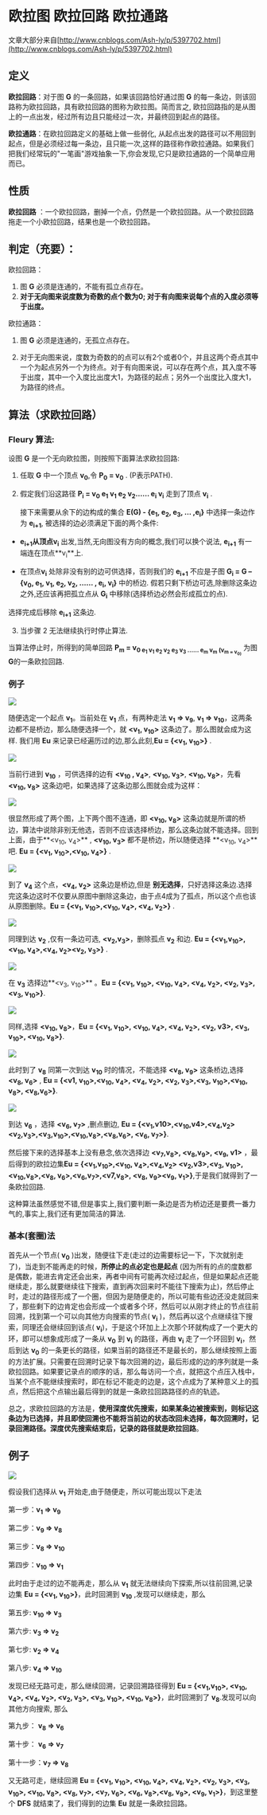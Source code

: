 # 欧拉图 欧拉回路 欧拉通路

文章大部分来自[http://www.cnblogs.com/Ash-ly/p/5397702.html](http://www.cnblogs.com/Ash-ly/p/5397702.html)


## 定义

**欧拉回路**：对于图 **G** 的一条回路，如果该回路恰好通过图 **G** 的每一条边，则该回路称为欧拉回路，具有欧拉回路的图称为欧拉图。简而言之, 欧拉回路指的是从图上的一点出发，经过所有边且只能经过一次，并最终回到起点的路径。

**欧拉通路**：在欧拉回路定义的基础上做一些弱化, 从起点出发的路径可以不用回到起点，但是必须经过每一条边，且只能一次,这样的路径称作欧拉通路。如果我们把我们经常玩的"一笔画"游戏抽象一下,你会发现,它只是欧拉通路的一个简单应用而已。

## 性质

**欧拉回路** ：一个欧拉回路，删掉一个点，仍然是一个欧拉回路。从一个欧拉回路拖走一个小欧拉回路，结果也是一个欧拉回路。

## 判定（充要）：

欧拉回路：
1. 图 **G** 必须是连通的，不能有孤立点存在。
2. **对于无向图来说度数为奇数的点个数为0; 对于有向图来说每个点的入度必须等于出度。**

欧拉通路：
1. 图 **G** 必须是连通的，无孤立点存在。

2. 对于无向图来说，度数为奇数的的点可以有2个或者0个，并且这两个奇点其中一个为起点另外一个为终点。对于有向图来说，可以存在两个点，其入度不等于出度，其中一个入度比出度大1，为路径的起点；另外一个出度比入度大1，为路径的终点。

## 算法（求欧拉回路）

### **Fleury** 算法:

设图 **G** 是一个无向欧拉图，则按照下面算法求欧拉回路:

1. 任取 **G** 中一个顶点 **v<sub>0</sub>**,令 **P<sub>0</sub> = v<sub>0</sub>** . (P表示PATH).

2. 假定我们沿这路径 **P<sub>i</sub> = v<sub>0</sub> e<sub>1</sub> v<sub>1</sub> e<sub>2</sub> v<sub>2</sub>…… e<sub>i</sub> v<sub>i</sub>** 走到了顶点 **v<sub>i</sub>** .

   接下来需要从余下的边构成的集合 **E(G) -  {e<sub>1</sub>, e<sub>2</sub>, e<sub>3</sub>, … ,e<sub>i</sub>}** 中选择一条边作为 **e<sub>i+1</sub>**, 被选择的边必须满足下面的两个条件:

+ **e<sub>i+1</sub>**从顶点**v<sub>i</sub>** 出发,当然,无向图没有方向的概念,我们可以换个说法, **e<sub>i+1</sub>** 有一端连在顶点**v<sub>i</sub>**上.

+ 在顶点**v<sub>i</sub>** 处除非没有别的边可供选择，否则我们的 **e<sub>i+1</sub>** 不应是子图 **G<sub>i</sub> = G – {v<sub>0</sub>, e<sub>1</sub>, v<sub>1</sub>, e<sub>2</sub>, v<sub>2</sub>, …… , e<sub>i</sub>, v<sub>i</sub>}** 中的桥边. 假若只剩下桥边可选,除删除这条边之外,还应该再把孤立点从 **G<sub>i</sub>** 中移除(选择桥边必然会形成孤立的点).

选择完成后移除 **e<sub>i+1</sub>** 这条边.

3. 当步骤 2 无法继续执行时停止算法.

当算法停止时，所得到的简单回路 **P<sub>m</sub> = v<sub>0 e<sub>1</sub> v<sub>1</sub> e<sub>2</sub> v<sub>2</sub> e<sub>3</sub> v<sub>3</sub> …… e<sub>m</sub> v<sub>m</sub>  (v<sub>m = v<sub>0)** 为图 **G**的一条欧拉回路.

### 例子

![](./pic/1.png)

随便选定一个起点 **v<sub>1</sub>**。当前处在 **v<sub>1</sub>** 点，有两种走法 **v<sub>1</sub> => v<sub>9</sub>**, **v<sub>1</sub> => v<sub>10</sub>**，这两条边都不是桥边，那么随便选择一个，就 **<v<sub>1</sub>, v<sub>10</sub>>** 这条边了。那么图就会成为这样. 我们用 **Eu** 来记录已经遍历过的边,那么此刻,**Eu = {<v<sub>1</sub>, v<sub>10</sub>>}** .

![](./pic/2.png)

当前行进到 **v<sub>10</sub>** ，可供选择的边有 **<v<sub>10</sub> , v<sub>4</sub>>**, **<v<sub>10</sub>, v<sub>3</sub>>**, **<v<sub>10</sub>, v<sub>8</sub>>**，先看 **<v<sub>10</sub>, v<sub>8</sub>>** 这条边吧，如果选择了这条边那么图就会成为这样：

![](./pic/3.png)

很显然形成了两个图，上下两个图不连通，即 **<v<sub>10</sub>,  v<sub>8</sub>>** 这条边就是所谓的桥边，算法中说除非别无他选，否则不应该选择桥边，那么这条边就不能选择。回到上面，由于**<v<sub>10</sub>, v<sub>4</sub>>** , **<v<sub>10</sub>, v<sub>3</sub>>** 都不是桥边，所以随便选择 **<v<sub>10</sub>, v<sub>4</sub>>**吧.  **Eu = {<v<sub>1</sub>, v<sub>10</sub>>,<v<sub>10</sub>, v<sub>4</sub>>}** .

![](./pic/4.png)

到了 **v<sub>4</sub>** 这个点，**<v<sub>4</sub>, v<sub>2</sub>>** 这条边是桥边,但是 **别无选择**，只好选择这条边.选择完这条边这时不仅要从原图中删除这条边，由于点4成为了孤点，所以这个点也该从原图删除。**Eu = {<v<sub>1</sub>, v<sub>10</sub>>,<v<sub>10</sub>, v<sub>4</sub>>, <v<sub>4</sub>, v<sub>2</sub>>}** .

![](./pic/5.png)

同理到达 **v<sub>2</sub>** ,仅有一条边可选, **<v<sub>2</sub>,v<sub>3</sub>>**，删除孤点 **v<sub>2</sub>** 和边. **Eu = {<v<sub>1</sub>,v<sub>10</sub>>,<v<sub>10</sub>, v<sub>4</sub>>,<v<sub>4</sub>, v<sub>2</sub>><v<sub>2</sub>, v<sub>3</sub>>}** .

![](./pic/6.png)

在 **v<sub>3</sub>** 选择边**<v<sub>3</sub>, v<sub>10</sub>>** 。**Eu = {<v<sub>1</sub>, v<sub>10</sub>>, <v<sub>10</sub>, v<sub>4</sub>>, <v<sub>4</sub>, v<sub>2</sub>>, <v<sub>2</sub>, v<sub>3</sub>>, <v<sub>3</sub>, v<sub>10</sub>>}**.

![](./pic/7.png)

同样,选择 **<v<sub>10</sub>, v<sub>8</sub>>**，**Eu = {<v<sub>1</sub>, v<sub>10</sub>>, <v<sub>10</sub>, v<sub>4</sub>>, <v<sub>4</sub>, v<sub>2</sub>>, <v<sub>2</sub>, v</sub>3</sub>>, <v<sub>3</sub>, v<sub>10</sub>>, <v<sub>10</sub>, v<sub>8</sub>>}**.

![](./pic/8.png)

此时到了 **v<sub>8</sub>** 同第一次到达 **v<sub>10</sub>** 时的情况，不能选择 **<v<sub>8</sub>, v<sub>9</sub>>** 这条桥边,选择 **<v<sub>8</sub>, v<sub>6</sub>>** , **Eu = {<v</sub>1</sub>, v<sub>10</sub>>,<v<sub>10</sub>, v<sub>4</sub>>, <v<sub>4</sub>, v<sub>2</sub>>, <v<sub>2</sub>, v<sub>3</sub>>,<v<sub>3</sub>, v<sub>10</sub>>,<v<sub>10</sub>, v<sub>8</sub>>, <v<sub>8</sub>,v<sub>6</sub>>}**.

![](./pic/9.png)

到达 **v<sub>6</sub>** ，选择 **<v<sub>6</sub>, v<sub>7</sub>>** ,删点删边, **Eu = {<v<sub>1</sub>,v</sub>10</sub>>,<v<sub>10</sub>,v</sub>4</sub>>,<v<sub>4</sub>,v<sub>2</sub>><v<sub>2</sub>,v<sub>3</sub>>,<v<sub>3</sub>,v<sub>10</sub>>,<v<sub>10</sub>,v<sub>8</sub>>,<v<sub>8</sub>,v<sub>6</sub>>, <v<sub>6</sub>, v<sub>7</sub>>}**.

然后接下来的选择基本上没有悬念,依次选择边 **<v<sub>7</sub>,v<sub>8</sub>>, <v<sub>8</sub>,v<sub>9</sub>>, <v<sub>9</sub>, v</sub>1</sub>>** ，最后得到的欧拉边集**Eu = {<v<sub>1</sub>,v<sub>10</sub>>,<v<sub>10</sub>, v<sub>4</sub>>,<v<sub>4</sub>,v<sub>2</sub>> <v<sub>2</sub>,v</sub>3</sub>>,<v<sub>3</sub>, v<sub>10</sub>>,<v<sub>10</sub>,v<sub>8</sub>>,<v<sub>8</sub>, v<sub>6</sub>>,<v<sub>6</sub>,v<sub>7</sub>>,<v</sub>7</sub>,v<sub>8</sub>>, <v<sub>8</sub>, v<sub>9</sub>><v<sub>9</sub>, v<sub>1</sub>>}**,于是我们就得到了一条欧拉回路.

这种算法虽然感觉不错,但是事实上,我们要判断一条边是否为桥边还是要费一番力气的,事实上,我们还有更加简洁的算法.

### 基本(套圈)法
首先从一个节点( **v<sub>0</sub>** )出发，随便往下走(走过的边需要标记一下，下次就别走了)，当走到不能再走的时候，**所停止的点必定也是起点** (因为所有的点的度数都是偶数，能进去肯定还会出来，再者中间有可能再次经过起点，但是如果起点还能继续走，那么就要继续往下搜索，直到再次回来时不能往下搜索为止)，然后停止时，走过的路径形成了一个圈，但因为是随便走的，所以可能有些边还没走就回来了，那些剩下的边肯定也会形成一个或者多个环，然后可以从刚才终止的节点往前回溯，找到第一个可以向其他方向搜索的节点( **v<sub>i</sub>** )，然后再以这个点继续往下搜索，同理还会继续回到该点( **v<sub>i</sub>**)，于是这个环加上上次那个环就构成了一个更大的环，即可以想象成形成了一条从 **v<sub>0</sub>** 到 **v<sub>i</sub>** 的路径，再由 **v<sub>i</sub>** 走了一个环回到 **v<sub>i</sub>**，然后到达 **v<sub>0</sub>** 的一条更长的路径，如果当前的路径还不是最长的，那么继续按照上面的方法扩展。只需要在回溯时记录下每次回溯的边，最后形成的边的序列就是一条欧拉回路。如果要记录点的顺序的话，那么每访问一个点，就把这个点压入栈中，当某个点不能继续搜索时，即在标记不能走的边是，这个点成为了某种意义上的孤点，然后把这个点输出最后得到的就是一条欧拉回路路径的点的轨迹。

总之，求欧拉回路的方法是，**使用深度优先搜索，如果某条边被搜索到，则标记这条边为已选择，并且即使回溯也不能将当前边的状态改回未选择，每次回溯时，记录回溯路径。深度优先搜索结束后，记录的路径就是欧拉回路**。

## 例子
![](./pic/10.png)

假设我们选择从 **v<sub>1</sub>** 开始走,由于随便走，所以可能出现以下走法

第一步：**v<sub>1</sub> => v<sub>9</sub>**

第二步：**v<sub>9</sub> => v<sub>8</sub>**

第三步：**v<sub>8</sub> => v<sub>10</sub>**

第四步：**v<sub>10</sub> => v<sub>1</sub>**

此时由于走过的边不能再走，那么从 **v<sub>1</sub>** 就无法继续向下探索,所以往前回溯,记录边集 **Eu = {<v<sub>1</sub>, v<sub>10</sub>>}**，此时回溯到 **v<sub>10</sub>** ,发现可以继续走，那么

第五步: **v<sub>10</sub> => v<sub>3</sub>**

第六步:  **v<sub>3</sub>  =>  v<sub>2</sub>**

第七步: **v<sub>2</sub>  => v<sub>4</sub>**

第八步: **v<sub>4</sub>  => v<sub>10</sub>**

发现已经无路可走，那么继续回溯，记录回溯路径得到 **Eu = {<v<sub>1</sub>,v<sub>10</sub>>, <v<sub>10</sub>, v<sub>4</sub>>, <v<sub>4</sub>, v<sub>2</sub>>, <v<sub>2</sub>, v<sub>3</sub>>, <v<sub>3</sub>, v<sub>10</sub>>, <v<sub>10</sub>, v<sub>8</sub>>}**，此时回溯到了 **v<sub>8</sub>**.发现可以向其他方向搜索, 那么

第九步：    **v<sub>8</sub> => v<sub>6</sub>**

第十步：    **v<sub>6</sub> => v<sub>7</sub>**

第十一步：**v<sub>7</sub> => v<sub>8</sub>**

又无路可走，继续回溯 **Eu = {<v<sub>1</sub>, v<sub>10</sub>>, <v<sub>10</sub>, v<sub>4</sub>>, <v<sub>4</sub>, v<sub>2</sub>>,  <v<sub>2</sub>, v<sub>3</sub>>, <v<sub>3</sub>, v<sub>10</sub>>, <v<sub>10</sub>, v<sub>8</sub>>, <v<sub>8</sub>, v<sub>7</sub>>, <v<sub>7</sub>, v<sub>6</sub>>, <v<sub>6</sub>, v<sub>8</sub>>,<v<sub>8</sub>, v<sub>9</sub>>, <v<sub>9</sub>, v<sub>1</sub>>}**，到这里整个 **DFS** 就结束了，我们得到的边集 **Eu** 就是一条欧拉回路。








